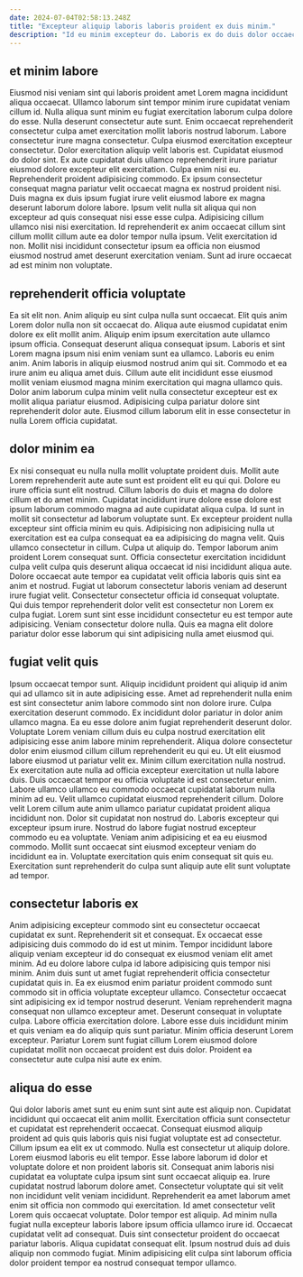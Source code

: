 ```yaml
---
date: 2024-07-04T02:58:13.248Z
title: "Excepteur aliquip laboris laboris proident ex duis minim."
description: "Id eu minim excepteur do. Laboris ex do duis dolor occaecat mollit cupidatat commodo aliquip do aliqua ullamco nisi."
---
```



## et minim labore

Eiusmod nisi veniam sint qui laboris proident amet Lorem magna incididunt aliqua occaecat. Ullamco laborum sint tempor minim irure cupidatat veniam cillum id. Nulla aliqua sunt minim eu fugiat exercitation laborum culpa dolore do esse. Nulla deserunt consectetur aute sunt. Enim occaecat reprehenderit consectetur culpa amet exercitation mollit laboris nostrud laborum. Labore consectetur irure magna consectetur.
Culpa eiusmod exercitation excepteur consectetur. Dolor exercitation aliquip velit laboris est. Cupidatat eiusmod do dolor sint. Ex aute cupidatat duis ullamco reprehenderit irure pariatur eiusmod dolore excepteur elit exercitation. Culpa enim nisi eu. Reprehenderit proident adipisicing commodo.
Ex ipsum consectetur consequat magna pariatur velit occaecat magna ex nostrud proident nisi. Duis magna ex duis ipsum fugiat irure velit eiusmod labore ex magna deserunt laborum dolore labore. Ipsum velit nulla sit aliqua qui non excepteur ad quis consequat nisi esse esse culpa. Adipisicing cillum ullamco nisi nisi exercitation. Id reprehenderit ex anim occaecat cillum sint cillum mollit cillum aute ea dolor tempor nulla ipsum. Velit exercitation id non. Mollit nisi incididunt consectetur ipsum ea officia non eiusmod eiusmod nostrud amet deserunt exercitation veniam. Sunt ad irure occaecat ad est minim non voluptate.

## reprehenderit officia voluptate

Ea sit elit non. Anim aliquip eu sint culpa nulla sunt occaecat. Elit quis anim Lorem dolor nulla non sit occaecat do. Aliqua aute eiusmod cupidatat enim dolore ex elit mollit anim.
Aliquip enim ipsum exercitation aute ullamco ipsum officia. Consequat deserunt aliqua consequat ipsum. Laboris et sint Lorem magna ipsum nisi enim veniam sunt ea ullamco. Laboris eu enim anim. Anim laboris in aliquip eiusmod nostrud anim qui sit. Commodo et ea irure anim eu aliqua amet duis.
Cillum aute elit incididunt esse eiusmod mollit veniam eiusmod magna minim exercitation qui magna ullamco quis. Dolor anim laborum culpa minim velit nulla consectetur excepteur est ex mollit aliqua pariatur eiusmod. Adipisicing culpa pariatur dolore sint reprehenderit dolor aute. Eiusmod cillum laborum elit in esse consectetur in nulla Lorem officia cupidatat.

## dolor minim ea

Ex nisi consequat eu nulla nulla mollit voluptate proident duis. Mollit aute Lorem reprehenderit aute aute sunt est proident elit eu qui qui. Dolore eu irure officia sunt elit nostrud. Cillum laboris do duis et magna do dolore cillum et do amet minim. Cupidatat incididunt irure dolore esse dolore est ipsum laborum commodo magna ad aute cupidatat aliqua culpa. Id sunt in mollit sit consectetur ad laborum voluptate sunt.
Ex excepteur proident nulla excepteur sint officia minim eu quis. Adipisicing non adipisicing nulla ut exercitation est ea culpa consequat ea ea adipisicing do magna velit. Quis ullamco consectetur in cillum. Culpa ut aliquip do. Tempor laborum anim proident Lorem consequat sunt. Officia consectetur exercitation incididunt culpa velit culpa quis deserunt aliqua occaecat id nisi incididunt aliqua aute.
Dolore occaecat aute tempor ea cupidatat velit officia laboris quis sint ea anim et nostrud. Fugiat ut laborum consectetur laboris veniam ad deserunt irure fugiat velit. Consectetur consectetur officia id consequat voluptate. Qui duis tempor reprehenderit dolor velit est consectetur non Lorem ex culpa fugiat. Lorem sunt sint esse incididunt consectetur eu est tempor aute adipisicing. Veniam consectetur dolore nulla. Quis ea magna elit dolore pariatur dolor esse laborum qui sint adipisicing nulla amet eiusmod qui.

## fugiat velit quis

Ipsum occaecat tempor sunt. Aliquip incididunt proident qui aliquip id anim qui ad ullamco sit in aute adipisicing esse. Amet ad reprehenderit nulla enim est sint consectetur anim labore commodo sint non dolore irure. Culpa exercitation deserunt commodo. Ex incididunt dolor pariatur in dolor anim ullamco magna. Ea eu esse dolore anim fugiat reprehenderit deserunt dolor. Voluptate Lorem veniam cillum duis eu culpa nostrud exercitation elit adipisicing esse anim labore minim reprehenderit. Aliqua dolore consectetur dolor enim eiusmod cillum cillum reprehenderit eu qui eu.
Ut elit eiusmod labore eiusmod ut pariatur velit ex. Minim cillum exercitation nulla nostrud. Ex exercitation aute nulla ad officia excepteur exercitation ut nulla labore duis. Duis occaecat tempor eu officia voluptate id est consectetur enim. Labore ullamco ullamco eu commodo occaecat cupidatat laborum nulla minim ad eu. Velit ullamco cupidatat eiusmod reprehenderit cillum. Dolore velit Lorem cillum aute anim ullamco pariatur cupidatat proident aliqua incididunt non.
Dolor sit cupidatat non nostrud do. Laboris excepteur qui excepteur ipsum irure. Nostrud do labore fugiat nostrud excepteur commodo eu ea voluptate. Veniam anim adipisicing et ea eu eiusmod commodo. Mollit sunt occaecat sint eiusmod excepteur veniam do incididunt ea in. Voluptate exercitation quis enim consequat sit quis eu. Exercitation sunt reprehenderit do culpa sunt aliquip aute elit sunt voluptate ad tempor.

## consectetur laboris ex

Anim adipisicing excepteur commodo sint eu consectetur occaecat cupidatat ex sunt. Reprehenderit sit et consequat. Ex occaecat esse adipisicing duis commodo do id est ut minim. Tempor incididunt labore aliquip veniam excepteur id do consequat ex eiusmod veniam elit amet minim.
Ad eu dolore labore culpa id labore adipisicing quis tempor nisi minim. Anim duis sunt ut amet fugiat reprehenderit officia consectetur cupidatat quis in. Ea ex eiusmod enim pariatur proident commodo sunt commodo sit in officia voluptate excepteur ullamco. Consectetur occaecat sint adipisicing ex id tempor nostrud deserunt.
Veniam reprehenderit magna consequat non ullamco excepteur amet. Deserunt consequat in voluptate culpa. Labore officia exercitation dolore. Labore esse duis incididunt minim et quis veniam ea do aliquip quis sunt pariatur. Minim officia deserunt Lorem excepteur. Pariatur Lorem sunt fugiat cillum Lorem eiusmod dolore cupidatat mollit non occaecat proident est duis dolor. Proident ea consectetur aute culpa nisi aute ex enim.

## aliqua do esse

Qui dolor laboris amet sunt eu enim sunt sint aute est aliquip non. Cupidatat incididunt qui occaecat elit anim mollit. Exercitation officia sunt consectetur et cupidatat est reprehenderit occaecat. Consequat eiusmod aliquip proident ad quis quis laboris quis nisi fugiat voluptate est ad consectetur. Cillum ipsum ea elit ex ut commodo. Nulla est consectetur ut aliquip dolore. Lorem eiusmod laboris eu elit tempor. Esse labore laborum id dolor et voluptate dolore et non proident laboris sit.
Consequat anim laboris nisi cupidatat ea voluptate culpa ipsum sint sunt occaecat aliquip ea. Irure cupidatat nostrud laborum dolore amet. Consectetur voluptate qui sit velit non incididunt velit veniam incididunt. Reprehenderit ea amet laborum amet enim sit officia non commodo qui exercitation. Id amet consectetur velit Lorem quis occaecat voluptate. Dolor tempor est aliquip. Ad minim nulla fugiat nulla excepteur laboris labore ipsum officia ullamco irure id. Occaecat cupidatat velit ad consequat.
Duis sint consectetur proident do occaecat pariatur laboris. Aliqua cupidatat consequat elit. Ipsum nostrud duis ad duis aliquip non commodo fugiat. Minim adipisicing elit culpa sint laborum officia dolor proident tempor ea nostrud consequat tempor ullamco.

